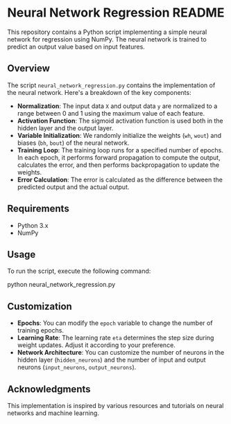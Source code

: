 # Neural Network Regression README

This repository contains a Python script implementing a simple neural network for regression using NumPy. The neural network is trained to predict an output value based on input features. 

## Overview

The script `neural_network_regression.py` contains the implementation of the neural network. Here's a breakdown of the key components:

- **Normalization**: The input data `X` and output data `y` are normalized to a range between 0 and 1 using the maximum value of each feature.
- **Activation Function**: The sigmoid activation function is used both in the hidden layer and the output layer. 
- **Variable Initialization**: We randomly initialize the weights (`wh`, `wout`) and biases (`bh`, `bout`) of the neural network.
- **Training Loop**: The training loop runs for a specified number of epochs. In each epoch, it performs forward propagation to compute the output, calculates the error, and then performs backpropagation to update the weights.
- **Error Calculation**: The error is calculated as the difference between the predicted output and the actual output.

## Requirements

- Python 3.x
- NumPy

## Usage

To run the script, execute the following command:

python neural_network_regression.py
## Customization

- **Epochs**: You can modify the `epoch` variable to change the number of training epochs.
- **Learning Rate**: The learning rate `eta` determines the step size during weight updates. Adjust it according to your preference.
- **Network Architecture**: You can customize the number of neurons in the hidden layer (`hidden_neurons`) and the number of input and output neurons (`input_neurons`, `output_neurons`).

## Acknowledgments

This implementation is inspired by various resources and tutorials on neural networks and machine learning. 
   

